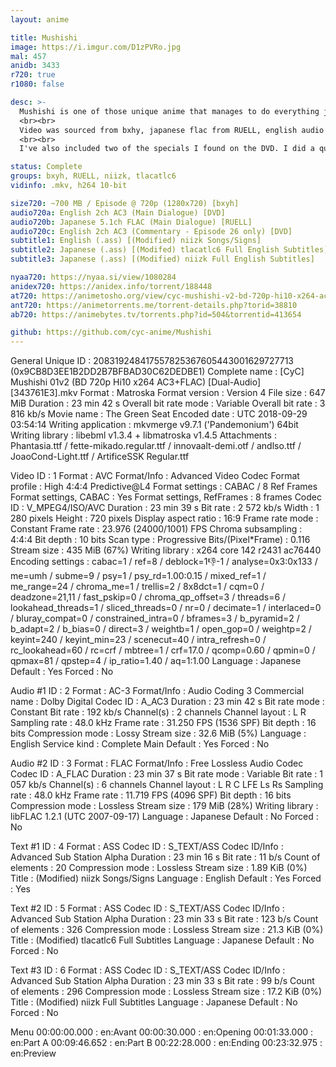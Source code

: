 ```yaml
---
layout: anime

title: Mushishi
image: https://i.imgur.com/D1zPVRo.jpg
mal: 457
anidb: 3433
r720: true
r1080: false

desc: >-
  Mushishi is one of those unique anime that manages to do everything just right. I spent a good chunk of last summer watching an episode a night before I slept, and I have to say it was such a chill experience. I highly recommend you to do the same :)
  <br><br>
  Video was sourced from bxhy, japanese flac from RUELL, english audio from the funimation dvd release (thanks to Catar for fetching it), and subtitles are from niizk, which have been modified by me. These modifications basically include changing some signs and making a few slight modifications to the opening.
  <br><br>
  I've also included two of the specials I found on the DVD. I did a quick simple encode of them, and modified funi's subs so you don't have to deal with their god-awful styling.

status: Complete
groups: bxyh, RUELL, niizk, tlacatlc6
vidinfo: .mkv, h264 10-bit

size720: ~700 MB / Episode @ 720p (1280x720) [bxyh]
audio720a: English 2ch AC3 (Main Dialogue) [DVD]
audio720b: Japanese 5.1ch FLAC (Main Dialogue) [RUELL]
audio720c: English 2ch AC3 (Commentary - Episode 26 only) [DVD]
subtitle1: English (.ass) [(Modified) niizk Songs/Signs]
subtitle2: Japanese (.ass) [(Modifed) tlacatlc6 Full English Subtitles]
subtitle3: Japanese (.ass) [(Modified) niizk Full English Subtitles]

nyaa720: https://nyaa.si/view/1080284
anidex720: https://anidex.info/torrent/188448
at720: https://animetosho.org/view/cyc-mushishi-v2-bd-720p-hi10-x264-ac3.n1080284
ant720: https://animetorrents.me/torrent-details.php?torid=38810
ab720: https://animebytes.tv/torrents.php?id=504&torrentid=413654

github: https://github.com/cyc-anime/Mushishi
---
```

General
Unique ID                                : 208319248417557825367605443001629727713 (0x9CB8D3EE1B2DD2B7BFBAD30C62DEDBE1)
Complete name                            : [CyC] Mushishi 01v2 (BD 720p Hi10 x264 AC3+FLAC) [Dual-Audio] [343761E3].mkv
Format                                   : Matroska
Format version                           : Version 4
File size                                : 647 MiB
Duration                                 : 23 min 42 s
Overall bit rate mode                    : Variable
Overall bit rate                         : 3 816 kb/s
Movie name                               : The Green Seat
Encoded date                             : UTC 2018-09-29 03:54:14
Writing application                      : mkvmerge v9.7.1 ('Pandemonium') 64bit
Writing library                          : libebml v1.3.4 + libmatroska v1.4.5
Attachments                              : Phantasia.ttf / fette-mikado.regular.ttf / innovaalt-demi.otf / andlso.ttf / JoaoCond-Light.ttf / ArtificeSSK Regular.ttf

Video
ID                                       : 1
Format                                   : AVC
Format/Info                              : Advanced Video Codec
Format profile                           : High 4:4:4 Predictive@L4
Format settings                          : CABAC / 8 Ref Frames
Format settings, CABAC                   : Yes
Format settings, RefFrames               : 8 frames
Codec ID                                 : V_MPEG4/ISO/AVC
Duration                                 : 23 min 39 s
Bit rate                                 : 2 572 kb/s
Width                                    : 1 280 pixels
Height                                   : 720 pixels
Display aspect ratio                     : 16:9
Frame rate mode                          : Constant
Frame rate                               : 23.976 (24000/1001) FPS
Chroma subsampling                       : 4:4:4
Bit depth                                : 10 bits
Scan type                                : Progressive
Bits/(Pixel*Frame)                       : 0.116
Stream size                              : 435 MiB (67%)
Writing library                          : x264 core 142 r2431 ac76440
Encoding settings                        : cabac=1 / ref=8 / deblock=1:-1:-1 / analyse=0x3:0x133 / me=umh / subme=9 / psy=1 / psy_rd=1.00:0.15 / mixed_ref=1 / me_range=24 / chroma_me=1 / trellis=2 / 8x8dct=1 / cqm=0 / deadzone=21,11 / fast_pskip=0 / chroma_qp_offset=3 / threads=6 / lookahead_threads=1 / sliced_threads=0 / nr=0 / decimate=1 / interlaced=0 / bluray_compat=0 / constrained_intra=0 / bframes=3 / b_pyramid=2 / b_adapt=2 / b_bias=0 / direct=3 / weightb=1 / open_gop=0 / weightp=2 / keyint=240 / keyint_min=23 / scenecut=40 / intra_refresh=0 / rc_lookahead=60 / rc=crf / mbtree=1 / crf=17.0 / qcomp=0.60 / qpmin=0 / qpmax=81 / qpstep=4 / ip_ratio=1.40 / aq=1:1.00
Language                                 : Japanese
Default                                  : Yes
Forced                                   : No

Audio #1
ID                                       : 2
Format                                   : AC-3
Format/Info                              : Audio Coding 3
Commercial name                          : Dolby Digital
Codec ID                                 : A_AC3
Duration                                 : 23 min 42 s
Bit rate mode                            : Constant
Bit rate                                 : 192 kb/s
Channel(s)                               : 2 channels
Channel layout                           : L R
Sampling rate                            : 48.0 kHz
Frame rate                               : 31.250 FPS (1536 SPF)
Bit depth                                : 16 bits
Compression mode                         : Lossy
Stream size                              : 32.6 MiB (5%)
Language                                 : English
Service kind                             : Complete Main
Default                                  : Yes
Forced                                   : No

Audio #2
ID                                       : 3
Format                                   : FLAC
Format/Info                              : Free Lossless Audio Codec
Codec ID                                 : A_FLAC
Duration                                 : 23 min 37 s
Bit rate mode                            : Variable
Bit rate                                 : 1 057 kb/s
Channel(s)                               : 6 channels
Channel layout                           : L R C LFE Ls Rs
Sampling rate                            : 48.0 kHz
Frame rate                               : 11.719 FPS (4096 SPF)
Bit depth                                : 16 bits
Compression mode                         : Lossless
Stream size                              : 179 MiB (28%)
Writing library                          : libFLAC 1.2.1 (UTC 2007-09-17)
Language                                 : Japanese
Default                                  : No
Forced                                   : No

Text #1
ID                                       : 4
Format                                   : ASS
Codec ID                                 : S_TEXT/ASS
Codec ID/Info                            : Advanced Sub Station Alpha
Duration                                 : 23 min 16 s
Bit rate                                 : 11 b/s
Count of elements                        : 20
Compression mode                         : Lossless
Stream size                              : 1.89 KiB (0%)
Title                                    : (Modified) niizk Songs/Signs
Language                                 : English
Default                                  : Yes
Forced                                   : Yes

Text #2
ID                                       : 5
Format                                   : ASS
Codec ID                                 : S_TEXT/ASS
Codec ID/Info                            : Advanced Sub Station Alpha
Duration                                 : 23 min 33 s
Bit rate                                 : 123 b/s
Count of elements                        : 326
Compression mode                         : Lossless
Stream size                              : 21.3 KiB (0%)
Title                                    : (Modified) tlacatlc6 Full Subtitles
Language                                 : Japanese
Default                                  : No
Forced                                   : No

Text #3
ID                                       : 6
Format                                   : ASS
Codec ID                                 : S_TEXT/ASS
Codec ID/Info                            : Advanced Sub Station Alpha
Duration                                 : 23 min 33 s
Bit rate                                 : 99 b/s
Count of elements                        : 296
Compression mode                         : Lossless
Stream size                              : 17.2 KiB (0%)
Title                                    : (Modified) niizk Full Subtitles
Language                                 : Japanese
Default                                  : No
Forced                                   : No

Menu
00:00:00.000                             : en:Avant
00:00:30.000                             : en:Opening
00:01:33.000                             : en:Part A
00:09:46.652                             : en:Part B
00:22:28.000                             : en:Ending
00:23:32.975                             : en:Preview